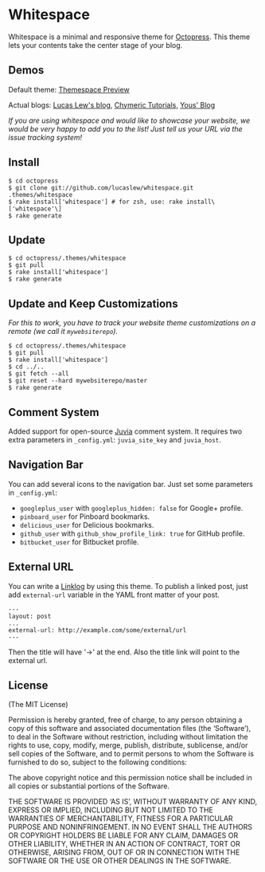 Whitespace
==========
Whitespace is a minimal and responsive theme for [Octopress](http://octopress.org). This theme lets your contents take the center stage of your blog.


Demos
-----


Default theme: [Themespace Preview](http://themespace.github.io/whitespace/)

Actual blogs: [Lucas Lew's blog](http://lucaslew.com), [Chymeric Tutorials](http://chymeric.eu), [Yous' Blog](http://yous.be/)

*If you are using whitespace and would like to showcase your website, we would be very happy to add you to the list! Just tell us your URL via the issue tracking system!*


Install
-------
    $ cd octopress
    $ git clone git://github.com/lucaslew/whitespace.git .themes/whitespace
    $ rake install['whitespace'] # for zsh, use: rake install\['whitespace'\] 
    $ rake generate


Update
------
    $ cd octopress/.themes/whitespace
    $ git pull
    $ rake install['whitespace']
    $ rake generate


Update and Keep Customizations
------------------------------
*For this to work, you have to track your website theme customizations on a remote (we call it ```mywebsiterepo```).*

    $ cd octopress/.themes/whitespace
    $ git pull
    $ rake install['whitespace']
    $ cd ../..
    $ git fetch --all
    $ git reset --hard mywebsiterepo/master
    $ rake generate


Comment System
--------------
Added support for open-source [Juvia](https://github.com/phusion/juvia) comment system. It requires two extra parameters in `_config.yml`: `juvia_site_key` and `juvia_host`.


Navigation Bar
--------------
You can add several icons to the navigation bar. Just set some parameters in `_config.yml`:

- `googleplus_user` with `googleplus_hidden: false` for Google+ profile.
- `pinboard_user` for Pinboard bookmarks.
- `delicious_user` for Delicious bookmarks.
- `github_user` with `github_show_profile_link: true` for GitHub profile.
- `bitbucket_user` for Bitbucket profile.


External URL
------------
You can write a [Linklog](http://en.wikipedia.org/wiki/Linklog) by using this theme. To publish a linked post, just add `external-url` variable in the YAML front matter of your post.

    ---
    layout: post
    ...
    external-url: http://example.com/some/external/url
    ---

Then the title will have '&rarr;' at the end. Also the title link will point to the external url.


License
-------
(The MIT License)

Permission is hereby granted, free of charge, to any person obtaining a copy of this software and associated documentation files (the ‘Software’), to deal in the Software without restriction, including without limitation the rights to use, copy, modify, merge, publish, distribute, sublicense, and/or sell copies of the Software, and to permit persons to whom the Software is furnished to do so, subject to the following conditions:

The above copyright notice and this permission notice shall be included in all copies or substantial portions of the Software.

THE SOFTWARE IS PROVIDED ‘AS IS’, WITHOUT WARRANTY OF ANY KIND, EXPRESS OR IMPLIED, INCLUDING BUT NOT LIMITED TO THE WARRANTIES OF MERCHANTABILITY, FITNESS FOR A PARTICULAR PURPOSE AND NONINFRINGEMENT. IN NO EVENT SHALL THE AUTHORS OR COPYRIGHT HOLDERS BE LIABLE FOR ANY CLAIM, DAMAGES OR OTHER LIABILITY, WHETHER IN AN ACTION OF CONTRACT, TORT OR OTHERWISE, ARISING FROM, OUT OF OR IN CONNECTION WITH THE SOFTWARE OR THE USE OR OTHER DEALINGS IN THE SOFTWARE.


